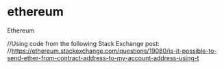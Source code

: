 # ethereum
Ethereum


//Using code from the following Stack Exchange post:
//https://ethereum.stackexchange.com/questions/19080/is-it-possible-to-send-ether-from-contract-address-to-my-account-address-using-t
